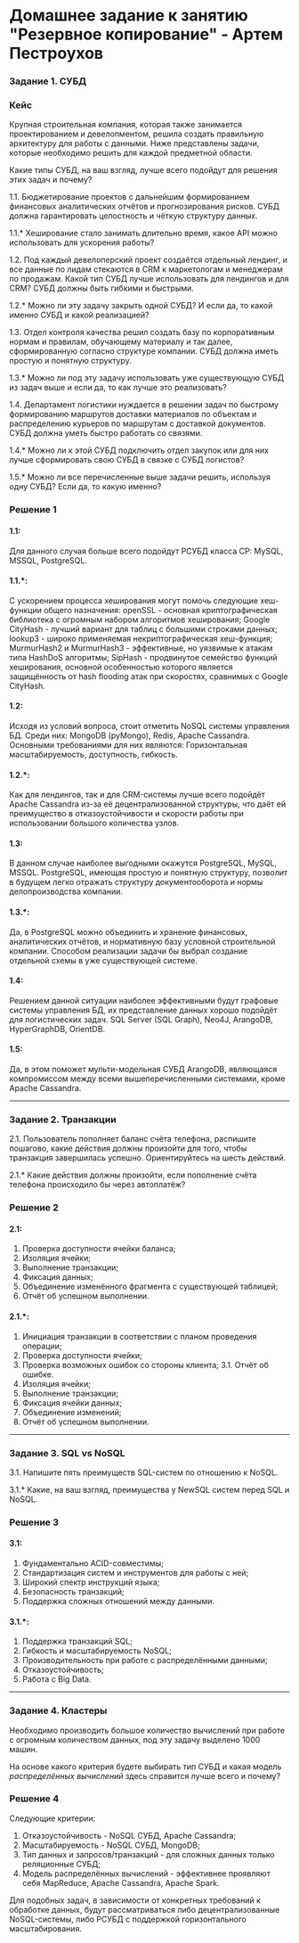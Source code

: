 # Домашнее задание к занятию "Резервное копирование" - Артем Пестроухов

### Задание 1. СУБД

### Кейс
Крупная строительная компания, которая также занимается проектированием и девелопментом, решила создать 
правильную архитектуру для работы с данными. Ниже представлены задачи, которые необходимо решить для
каждой предметной области. 

Какие типы СУБД, на ваш взгляд, лучше всего подойдут для решения этих задач и почему? 
 
1.1. Бюджетирование проектов с дальнейшим формированием финансовых аналитических отчётов и прогнозирования рисков.
СУБД должна гарантировать целостность и чёткую структуру данных.

1.1.* Хеширование стало занимать длительно время, какое API можно использовать для ускорения работы? 

1.2. Под каждый девелоперский проект создаётся отдельный лендинг, и все данные по лидам стекаются в CRM к 
маркетологам и менеджерам по продажам. Какой тип СУБД лучше использовать для лендингов и для CRM? 
СУБД должны быть гибкими и быстрыми.

1.2.* Можно ли эту задачу закрыть одной СУБД? И если да, то какой именно СУБД и какой реализацией?

1.3. Отдел контроля качества решил создать базу по корпоративным нормам и правилам, обучающему материалу 
и так далее, сформированную согласно структуре компании. СУБД должна иметь простую и понятную структуру.

1.3.* Можно ли под эту задачу использовать уже существующую СУБД из задач выше и если да, то как лучше это 
реализовать?

1.4. Департамент логистики нуждается в решении задач по быстрому формированию маршрутов доставки материалов 
по объектам и распределению курьеров по маршрутам с доставкой документов. СУБД должна уметь быстро работать
со связями.

1.4.* Можно ли к этой СУБД подключить отдел закупок или для них лучше сформировать свою СУБД в связке с СУБД 
логистов?

1.5.* Можно ли все перечисленные выше задачи решить, используя одну СУБД? Если да, то какую именно?


### Решение 1


#### 1.1: 

Для данного случая больше всего подойдут РСУБД класса CP: 
MySQL, MSSQL, PostgreSQL.


#### 1.1.*: 

С ускорением процесса хеширования могут помочь следующие хеш-функции 
общего назначения: 
openSSL - основная криптографическая библиотека с огромным набором 
алгоритмов хеширования; 
Google CityHash - лучший вариант для таблиц с большими строками данных; 
lookup3 - широко применяемая некриптографическая хеш-функция; 
MurmurHash2 и MurmurHash3 - эффективные, но уязвимые к атакам типа 
HashDoS алгоритмы;
SipHash - продвинутое семейство функций хеширования, основной особенностью 
которого является защищённость от hash flooding атак при скоростях, сравнимых 
с Google CityHash.


#### 1.2: 

Исходя из условий вопроса, стоит отметить NoSQL системы управления БД.
Среди них: MongoDB (pyMongo), Redis, Apache Cassandra. 
Основными требованиями для них являются:
Горизонтальная масштабируемость, доступность, гибкость.


#### 1.2.*: 

Как для лендингов, так и для CRM-системы лучше всего подойдёт Apache 
Cassandra из-за её децентрализованной структуры, что даёт ей преимущество 
в отказоустойчивости и скорости работы при использовании большого количества 
узлов.


#### 1.3: 

В данном случае наиболее выгодными окажутся PostgreSQL, MySQL, MSSQL.
PostgreSQL, имеющая простую и понятную структуру, позволит в будущем легко 
отражать структуру документооборота и нормы делопроизводства компании.


#### 1.3.*: 

Да, в PostgreSQL можно объединить и хранение финансовых, аналитических 
отчётов, и нормативную базу условной строительной компании. Способом реализации 
задачи бы выбрал создание отдельной схемы в уже существующей системе.


#### 1.4: 

Решением данной ситуации наиболее эффективными будут графовые системы 
управления БД, их представление данных хорошо подойдёт для логистических задач.
SQL Server (SQL Graph), Neo4J, ArangoDB, HyperGraphDB, OrientDB.


#### 1.5: 

Да, в этом поможет мульти-модельная СУБД ArangoDB, являющаяся компромиссом 
между всеми вышеперечисленными системами, кроме Apache Cassandra.


---

### Задание 2. Транзакции

2.1. Пользователь пополняет баланс счёта телефона, распишите пошагово, какие действия должны произойти для того, чтобы 
транзакция завершилась успешно. Ориентируйтесь на шесть действий.

2.1.* Какие действия должны произойти, если пополнение счёта телефона происходило бы через автоплатёж?


### Решение 2


#### 2.1:
 
1. Проверка доступности ячейки баланса;
2. Изоляция ячейки;
3. Выполнение транзакции;
4. Фиксация данных;
5. Объединение изменённого фрагмента с существующей таблицей;
6. Отчёт об успешном выполнении.


#### 2.1.*: 

1. Инициация транзакции в соответствии с планом проведения операции;
2. Проверка доступности ячейки;
3. Проверка возможных ошибок со стороны клиента;
	3.1. Отчёт об ошибке.
4. Изоляция ячейки;
5. Выполнение транзакции;
6. Фиксация ячейки данных;
7. Объединение изменений;
8. Отчёт об успешном выполнении.


---

### Задание 3. SQL vs NoSQL

3.1. Напишите пять преимуществ SQL-систем по отношению к NoSQL. 

3.1.* Какие, на ваш взгляд, преимущества у NewSQL систем перед SQL и NoSQL.


### Решение 3


#### 3.1:

1. Фундаментально ACID-совместимы;
2. Стандартизация систем и инструментов для работы с ней;
3. Широкий спектр инструкций языка;
4. Безопасность транзакций;
5. Поддержка сложных отношений между данными.


#### 3.1.*:

1. Поддержка транзакций SQL;
2. Гибкость и масштабируемость NoSQL;
3. Производительность при работе с распределёнными данными;
4. Отказоустойчивость;
5. Работа с Big Data.


---

### Задание 4. Кластеры

Необходимо производить большое количество вычислений при работе с огромным количеством данных, под эту задачу 
выделено 1000 машин. 

На основе какого критерия будете выбирать тип СУБД и какая модель *распределённых вычислений* 
здесь справится лучше всего и почему?


### Решение 4

Следующие критерии:

1. Отказоустойчивость - NoSQL СУБД, Apache Cassandra;
2. Масштабируемость - NoSQL СУБД, MongoDB;
3. Тип данных и запросов/транзакций - для сложных данных только реляционные 
СУБД;
4. Модель распределённых вычислений - эффективнее проявляют себя MapReduce, 
Apache Cassandra, Apache Spark.

Для подобных задач, в зависимости от конкретных требований к обработке данных, 
будут рассматриваться либо децентрализованные NoSQL-системы, либо РСУБД 
с поддержкой горизонтального масштабирования.
